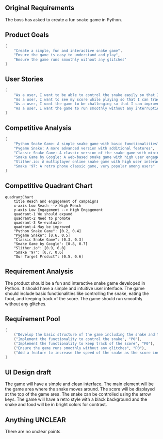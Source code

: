 ## Original Requirements
The boss has asked to create a fun snake game in Python.

## Product Goals
```python
[
    "Create a simple, fun and interactive snake game",
    "Ensure the game is easy to understand and play",
    "Ensure the game runs smoothly without any glitches"
]
```

## User Stories
```python
[
    "As a user, I want to be able to control the snake easily so that I can enjoy the game",
    "As a user, I want to see my score while playing so that I can track my progress",
    "As a user, I want the game to be challenging so that I can improve my skills",
    "As a user, I want the game to run smoothly without any interruptions or glitches"
]
```

## Competitive Analysis
```python
[
    "Python Snake Game: A simple snake game with basic functionalities",
    "Pygame Snake: A more advanced version with additional features",
    "Classic Snake Game: A classic version of the snake game with minimalistic design",
    "Snake Game by Google: A web-based snake game with high user engagement",
    "Slither.io: A multiplayer online snake game with high user interaction",
    "Snake '97: A retro phone classic game, very popular among users"
]
```

## Competitive Quadrant Chart
```mermaid
quadrantChart
    title Reach and engagement of campaigns
    x-axis Low Reach --> High Reach
    y-axis Low Engagement --> High Engagement
    quadrant-1 We should expand
    quadrant-2 Need to promote
    quadrant-3 Re-evaluate
    quadrant-4 May be improved
    "Python Snake Game": [0.2, 0.4]
    "Pygame Snake": [0.6, 0.5]
    "Classic Snake Game": [0.3, 0.3]
    "Snake Game by Google": [0.8, 0.7]
    "Slither.io": [0.9, 0.8]
    "Snake '97": [0.7, 0.6]
    "Our Target Product": [0.5, 0.6]
```

## Requirement Analysis
The product should be a fun and interactive snake game developed in Python. It should have a simple and intuitive user interface. The game should include basic functionalities like controlling the snake, eating the food, and keeping track of the score. The game should run smoothly without any glitches.

## Requirement Pool
```python
[
    ("Develop the basic structure of the game including the snake and the food", "P0"),
    ("Implement the functionality to control the snake", "P0"),
    ("Implement the functionality to keep track of the score", "P0"),
    ("Ensure the game runs smoothly without any glitches", "P0"),
    ("Add a feature to increase the speed of the snake as the score increases", "P1")
]
```

## UI Design draft
The game will have a simple and clean interface. The main element will be the game area where the snake moves around. The score will be displayed at the top of the game area. The snake can be controlled using the arrow keys. The game will have a retro style with a black background and the snake and food will be in bright colors for contrast.

## Anything UNCLEAR
There are no unclear points.